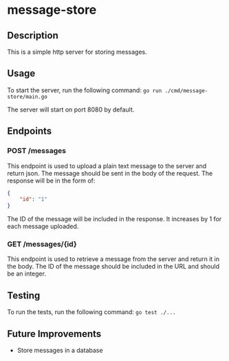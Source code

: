 # message-store

## Description
This is a simple http server for storing messages.

## Usage
To start the server, run the following command:
```go run ./cmd/message-store/main.go```

The server will start on port 8080 by default.

## Endpoints

### POST /messages
This endpoint is used to upload a plain text message to the server and return json.
The message should be sent in the body of the request.
The response will be in the form of:
```json
{
    "id": "1"
}
```
The ID of the message will be included in the response. It increases by 1 for each message uploaded.

### GET /messages/{id}
This endpoint is used to retrieve a message from the server and return it in the body.
The ID of the message should be included in the URL and should be an integer.

## Testing
To run the tests, run the following command:
```go test ./...```

## Future Improvements
- Store messages in a database
